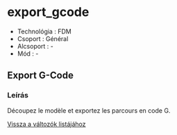 # export\_gcode

* Technológia : FDM
* Csoport : Général
* Alcsoport : -
* Mód : -

## Export G-Code

### Leírás

Découpez le modèle et exportez les parcours en code G.

[Vissza a változók listájához](../../variable_list)

